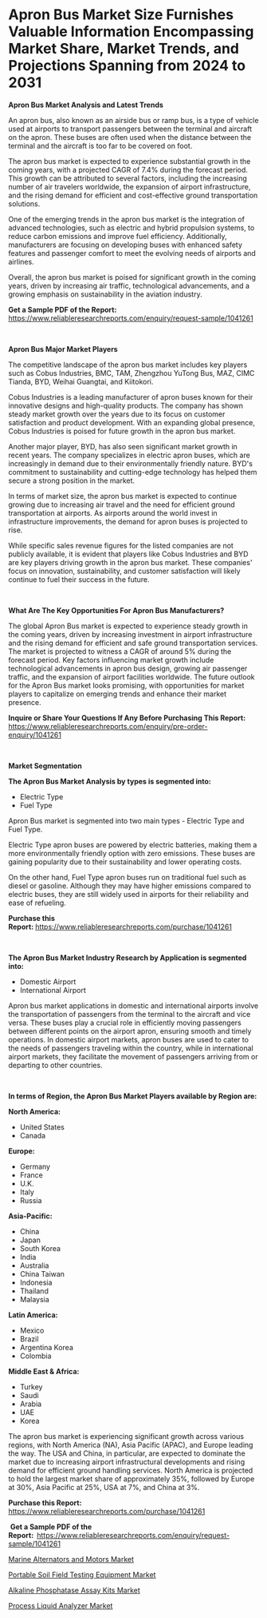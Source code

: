 <p><h1>Apron Bus Market Size Furnishes Valuable Information Encompassing Market Share, Market Trends, and Projections Spanning from 2024 to 2031</h1></p><p><strong>Apron Bus Market Analysis and Latest Trends</strong></p>
<p><p>An apron bus, also known as an airside bus or ramp bus, is a type of vehicle used at airports to transport passengers between the terminal and aircraft on the apron. These buses are often used when the distance between the terminal and the aircraft is too far to be covered on foot.</p><p>The apron bus market is expected to experience substantial growth in the coming years, with a projected CAGR of 7.4% during the forecast period. This growth can be attributed to several factors, including the increasing number of air travelers worldwide, the expansion of airport infrastructure, and the rising demand for efficient and cost-effective ground transportation solutions.</p><p>One of the emerging trends in the apron bus market is the integration of advanced technologies, such as electric and hybrid propulsion systems, to reduce carbon emissions and improve fuel efficiency. Additionally, manufacturers are focusing on developing buses with enhanced safety features and passenger comfort to meet the evolving needs of airports and airlines.</p><p>Overall, the apron bus market is poised for significant growth in the coming years, driven by increasing air traffic, technological advancements, and a growing emphasis on sustainability in the aviation industry.</p></p>
<p><strong>Get a Sample PDF of the Report:&nbsp;</strong> <a href="https://www.reliableresearchreports.com/enquiry/request-sample/1041261">https://www.reliableresearchreports.com/enquiry/request-sample/1041261</a></p>
<p>&nbsp;</p>
<p><strong>Apron Bus Major Market Players</strong></p>
<p><p>The competitive landscape of the apron bus market includes key players such as Cobus Industries, BMC, TAM, Zhengzhou YuTong Bus, MAZ, CIMC Tianda, BYD, Weihai Guangtai, and Kiitokori. </p><p>Cobus Industries is a leading manufacturer of apron buses known for their innovative designs and high-quality products. The company has shown steady market growth over the years due to its focus on customer satisfaction and product development. With an expanding global presence, Cobus Industries is poised for future growth in the apron bus market.</p><p>Another major player, BYD, has also seen significant market growth in recent years. The company specializes in electric apron buses, which are increasingly in demand due to their environmentally friendly nature. BYD's commitment to sustainability and cutting-edge technology has helped them secure a strong position in the market.</p><p>In terms of market size, the apron bus market is expected to continue growing due to increasing air travel and the need for efficient ground transportation at airports. As airports around the world invest in infrastructure improvements, the demand for apron buses is projected to rise.</p><p>While specific sales revenue figures for the listed companies are not publicly available, it is evident that players like Cobus Industries and BYD are key players driving growth in the apron bus market. These companies' focus on innovation, sustainability, and customer satisfaction will likely continue to fuel their success in the future.</p></p>
<p>&nbsp;</p>
<p><strong>What Are The Key Opportunities For Apron Bus Manufacturers?</strong></p>
<p><p>The global Apron Bus market is expected to experience steady growth in the coming years, driven by increasing investment in airport infrastructure and the rising demand for efficient and safe ground transportation services. The market is projected to witness a CAGR of around 5% during the forecast period. Key factors influencing market growth include technological advancements in apron bus design, growing air passenger traffic, and the expansion of airport facilities worldwide. The future outlook for the Apron Bus market looks promising, with opportunities for market players to capitalize on emerging trends and enhance their market presence.</p></p>
<p><strong>Inquire or Share Your Questions If Any Before Purchasing This Report:</strong> <a href="https://www.reliableresearchreports.com/enquiry/pre-order-enquiry/1041261">https://www.reliableresearchreports.com/enquiry/pre-order-enquiry/1041261</a></p>
<p>&nbsp;</p>
<p><strong>Market Segmentation</strong></p>
<p><strong>The Apron Bus Market Analysis by types is segmented into:</strong></p>
<p><ul><li>Electric Type</li><li>Fuel Type</li></ul></p>
<p><p>Apron Bus market is segmented into two main types - Electric Type and Fuel Type. </p><p>Electric Type apron buses are powered by electric batteries, making them a more environmentally friendly option with zero emissions. These buses are gaining popularity due to their sustainability and lower operating costs.</p><p>On the other hand, Fuel Type apron buses run on traditional fuel such as diesel or gasoline. Although they may have higher emissions compared to electric buses, they are still widely used in airports for their reliability and ease of refueling.</p></p>
<p><strong>Purchase this Report:&nbsp;</strong><a href="https://www.reliableresearchreports.com/purchase/1041261">https://www.reliableresearchreports.com/purchase/1041261</a></p>
<p>&nbsp;</p>
<p><strong>The Apron Bus Market Industry Research by Application is segmented into:</strong></p>
<p><ul><li>Domestic Airport</li><li>International Airport</li></ul></p>
<p><p>Apron bus market applications in domestic and international airports involve the transportation of passengers from the terminal to the aircraft and vice versa. These buses play a crucial role in efficiently moving passengers between different points on the airport apron, ensuring smooth and timely operations. In domestic airport markets, apron buses are used to cater to the needs of passengers traveling within the country, while in international airport markets, they facilitate the movement of passengers arriving from or departing to other countries.</p></p>
<p>&nbsp;</p>
<p><strong>In terms of Region, the Apron Bus Market Players available by Region are:</strong></p>
<p>
    <p> <strong> North America: </strong>
        <ul>
            <li>United States</li>
            <li>Canada</li>
        </ul>
        </p> 
    <p> <strong> Europe: </strong>
        <ul>
            <li>Germany</li>
            <li>France</li>
            <li>U.K.</li>
            <li>Italy</li>
            <li>Russia</li>
        </ul>
        </p> 
    <p> <strong> Asia-Pacific: </strong>
        <ul>
            <li>China</li>
            <li>Japan</li>
            <li>South Korea</li>
            <li>India</li>
            <li>Australia</li>
            <li>China Taiwan</li>
            <li>Indonesia</li>
            <li>Thailand</li>
            <li>Malaysia</li>
        </ul>
        </p> 
    <p> <strong> Latin America: </strong>
        <ul>
            <li>Mexico</li>
            <li>Brazil</li>
            <li>Argentina Korea</li>
            <li>Colombia</li>
        </ul>
        </p> 
    <p> <strong> Middle East & Africa: </strong>
        <ul>
            <li>Turkey</li>
            <li>Saudi</li>
            <li>Arabia</li>
            <li>UAE</li>
            <li>Korea</li>
        </ul>
    </p>
    </p>
<p><p>The apron bus market is experiencing significant growth across various regions, with North America (NA), Asia Pacific (APAC), and Europe leading the way. The USA and China, in particular, are expected to dominate the market due to increasing airport infrastructural developments and rising demand for efficient ground handling services. North America is projected to hold the largest market share of approximately 35%, followed by Europe at 30%, Asia Pacific at 25%, USA at 7%, and China at 3%.</p></p>
<p><strong>Purchase this Report: </strong><a href="https://www.reliableresearchreports.com/purchase/1041261">https://www.reliableresearchreports.com/purchase/1041261</a></p>
<p>&nbsp;<strong>Get a Sample PDF of the Report:&nbsp;&nbsp;</strong><a href="https://www.reliableresearchreports.com/enquiry/request-sample/1041261">https://www.reliableresearchreports.com/enquiry/request-sample/1041261</a></p>
<p><strong></strong></p>
<p><p><a href="https://view.publitas.com/reportprime-1/marine-alternators-and-motors-market-share-market-new-trends-analysis-report-by-type-by-application-by-end-use-by-region-and-segment-forecasts-2023-2030/">Marine Alternators and Motors Market</a></p><p><a href="https://view.publitas.com/reportprime-1/portable-soil-field-testing-equipment-market-growth-market-trends-covid-19-impact-and-forecasts-for-period-from-2023-2030/">Portable Soil Field Testing Equipment Market</a></p><p><a href="https://view.publitas.com/reportprime-1/alkaline-phosphatase-assay-kits-market-research-report-the-key-to-successful-business-strategy-forecasted-for-period-from-2023-2030/">Alkaline Phosphatase Assay Kits Market</a></p><p><a href="https://unruly-ladybug-44b.notion.site/Process-Liquid-Analyzer-Market-Size-Global-Industry-Overview-Market-Segmentation-and-Forecast-202-bda6f25ce70946c6b630edb0ea087294">Process Liquid Analyzer Market</a></p></p>